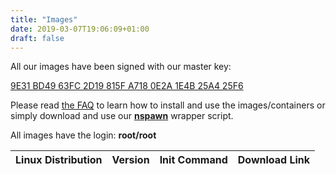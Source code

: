 ```yaml
---
title: "Images"
date: 2019-03-07T19:06:09+01:00
draft: false
---
```


All our images have been signed with our master key:

[9E31 BD49 63FC 2D19 815F A718 0E2A 1E4B 25A4 25F6](https://hub.nspawn.org/storage/masterkey.pgp)

Please read [the FAQ](https://hub.nspawn.org/faq/#how-does-nspawnorg-work) to learn how to install and use the images/containers or simply download and use our [**nspawn**](https://github.com/nspawn/nspawn/blob/master/nspawn) wrapper script.

All images have the login: **root/root**

| **Linux Distribution** | **Version** |          **Init Command** |    **Download Link** |
-------------- | ------------ | --------------------------- | -------------------- |
